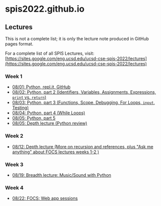 # spis2022.github.io

## Lectures

This is not a complete list; it is only the lecture note produced in GitHub pages format.

For a complete list of all SPIS Lectures, visit: [https://sites.google.com/eng.ucsd.edu/ucsd-cse-spis-2022/lectures](https://sites.google.com/eng.ucsd.edu/ucsd-cse-spis-2022/lectures)

### Week 1

* [08/01: Python, repl.it, GitHub](/lectures/0801)
* [08/02: Python, part 2 (Identifiers, Variables, Assignments, Expressions, `print` vs. `return`)](/lectures/0802)
* [08/03: Python, part 3 (Functions, Scope, Debugging, For Loops, `input`, Testing)](/lectures/0803)
* [08/04: Python, part 4 (While Loops)](/lectures/0804)
* [08/05: Python, part 5](/lectures/0805)
* [08/05: Depth lecture (Python review)](/lectures/0805-Depth)

### Week 2


* [08/12: Depth lecture (More on recursion and references, plus "Ask me anything" about FOCS lectures weeks 1-2
)](/lectures/0812-Depth)

### Week 3


* [08/19: Breadth lecture: Music/Sound with Python](/lectures/0819-Breadth)


### Week 4


* [08/22: FOCS: Web app sessions](/lectures/0822)
